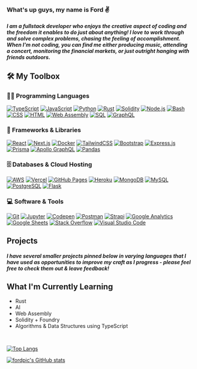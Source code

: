 ### What's up guys, my name is Ford :v:

##### I am a fullstack developer who enjoys the creative aspect of coding and the freedom it enables to do just about anything! I love to work through and solve complex problems, chasing the feeling of accomplishment. When I'm not coding, you can find me either producing music, attending a concert, monitoring the financial markets, or just outright hanging with friends outdoors.

## 🛠️ My Toolbox

### 👨‍💻 Programming Languages

<p>
  <a href=""><img alt="TypeScript" src="https://img.shields.io/badge/TypeScript-007ACC.svg?logo=typescript&logoColor=white"></a>
  <a href=""><img alt="JavaScript" src="https://img.shields.io/badge/JavaScript-F7DF1E.svg?logo=javascript&logoColor=black"></a>
  <a href=""><img alt="Python" src="https://img.shields.io/badge/Python-14354C.svg?logo=python&logoColor=white"></a>
  <a href=""><img alt="Rust" src="https://img.shields.io/badge/Rust-E34F26?logo=rust"></a>
  <a href=""><img alt="Solidity" src="https://img.shields.io/badge/Solidity-007396.svg?logo=solidity&logoColor=white"></a> 
  <a href=""><img alt="Node.js" src="https://img.shields.io/badge/Node.js-43853D.svg?logo=node.js&logoColor=white"></a>
  <a href=""><img alt="Bash" src="https://img.shields.io/badge/Bash-121011.svg?logo=gnu-bash&logoColor=white"></a>
  <a href=""><img alt="CSS" src="https://img.shields.io/badge/CSS-1572B6.svg?logo=css3&logoColor=white"></a>
  <a href=""><img alt="HTML" src="https://img.shields.io/badge/HTML-E34F26.svg?logo=html5&logoColor=white"></a>   
  <a href=""><img alt="Web Assembly" src="https://img.shields.io/badge/Web_Assembly-ffffff?logo=webassembly"></a>
  <a href=""><img alt="SQL" src="https://custom-icon-badges.herokuapp.com/badge/SQL-025E8C.svg?logo=database&logoColor=white"></a>
  <a href=""><img alt="GraphQL" src="https://img.shields.io/badge/GraphQL-e10098?logo=graphql"></a>
</p>


### 🧰 Frameworks & Libraries

<p>
    <a href="#"><img alt="React" src="https://img.shields.io/badge/React-20232a.svg?logo=react&logoColor=%2361DAFB"></a>
    <a href="#"><img alt="Next.js" src="https://img.shields.io/badge/Next.js-025E8C.svg?logo=nextdotjs&logoColor=white"></a>
    <a href="#"><img alt="Docker" src="https://img.shields.io/badge/Docker-0081CB?logo=docker&logoColor=white"></a>
    <a href="#"><img alt="TailwindCSS" src="https://img.shields.io/badge/TailwindCSS-4ea94b?logo=tailwindcss"></a>
    <a href="#"><img alt="Bootstrap" src="https://img.shields.io/badge/Bootstrap-7952B3.svg?logo=bootstrap&logoColor=white"></a>
    <a href="#"><img alt="Express.js" src="https://img.shields.io/badge/Express.js-404d59.svg?logo=express&logoColor=white"></a>
    <a href="#"><img alt="Prisma" src="https://img.shields.io/badge/Prisma-7952B3?logo=prisma&logoColor=white"></a>
    <a href="#"><img alt="Apollo GraphQL" src="https://img.shields.io/badge/Apollo%20GraphQL-21759B?logo=apollographql&logoColor=white"></a>
    <a href="#"><img alt="Pandas" src="https://img.shields.io/badge/pandas-4ea94b?logo=pandas&logoColor=white"></a>
</p>

### 🗄️ Databases & Cloud Hosting

<p>
    <a href="#"><img alt="AWS" src="https://img.shields.io/badge/AWS%20Amplify-316192.svg?logo=awsamplify&logoColor=white"></a>
    <a href="#"><img alt="Vercel" src="https://img.shields.io/badge/Vercel-000000.svg?logo=vercel&logoColor=white"></a>
    <a href="#"><img alt="GitHub Pages" src="https://img.shields.io/badge/GitHub%20Pages-327FC7.svg?logo=github&logoColor=white"></a>
    <a href="#"><img alt="Heroku" src="https://img.shields.io/badge/Heroku-430098.svg?logo=heroku&logoColor=white"></a>
    <a href="#"><img alt="MongoDB" src="https://img.shields.io/badge/MongoDB-4ea94b.svg?logo=mongodb&logoColor=white"></a>
    <a href="#"><img alt="MySQL" src="https://img.shields.io/badge/MySQL-00f.svg?logo=mysql&logoColor=white"></a>
    <a href="#"><img alt="PostgreSQL" src="https://img.shields.io/badge/PostgreSQL-316192.svg?logo=postgresql&logoColor=white"></a>
    <a href="#"><img alt="Flask" src ="https://img.shields.io/badge/Flask-43853D.svg?logo=flask&logoColor=white"></a>
</p>

### 💻 Software & Tools

<p>
    <a href="#"><img alt="Git" src="https://img.shields.io/badge/Git-F05033.svg?logo=git&logoColor=white"></a> 
    <a href="#"><img alt="Jupyter" src="https://img.shields.io/badge/Jupyter-F37626.svg?logo=Jupyter&logoColor=white"></a>
    <a href="#"><img alt="Codepen" src="https://img.shields.io/badge/Codepen-000000.svg?logo=codepen&logoColor=white"></a>
    <a href="#"><img alt="Postman" src="https://img.shields.io/badge/Postman-FF6C37?logo=postman&logoColor=white"></a>
    <a href="#"><img alt="Strapi" src="https://img.shields.io/badge/Strapi-430098.svg?logo=strapi&logoColor=white"></a>
    <a href="#"><img alt="Google Analytics" src="https://img.shields.io/badge/Google%20Analytics-34A853.svg?logo=googleanalytics&logoColor=white"></a>
    <a href="#"><img alt="Google Sheets" src="https://img.shields.io/badge/Google%20Sheets-34A853.svg?logo=google%20sheets&logoColor=white"></a>
    <a href="#"><img alt="Stack Overflow" src="https://img.shields.io/badge/-Stack%20Overflow-FE7A16?logo=stack-overflow&logoColor=white"></a>
    <a href="#"><img alt="Visual Studio Code" src="https://img.shields.io/badge/Visual%20Studio%20Code-0078d7.svg?logo=visual-studio-code&logoColor=white"></a>
</p>

## Projects

##### I have several smaller projects pinned below in varying languages that I have used as opportunities to improve my craft as I progress - please feel free to check them out & leave feedback!

## What I'm Currently Learning

- Rust
- AI
- Web Assembly
- Solidity + Foundry
- Algorithms & Data Structures using TypeScript

<br />

[![Top Langs](https://github-readme-stats.vercel.app/api/top-langs/?username=fordp&layout=compact&theme=onedark&hide=makefile,dart,objective-c,java)](https://github.com/fordp/github-readme-stats)

[![fordpic's GitHub stats](https://github-readme-stats.vercel.app/api?username=fordpic&show_icons=true&theme=onedark)](https://github.com/fordpic/github-readme-stats)
